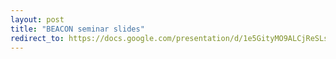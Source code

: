 ```yaml
---
layout: post
title: "BEACON seminar slides"
redirect_to: https://docs.google.com/presentation/d/1e5GityMO9ALCjReSLssjYOmm0AMMaIs1CKTddKZxvCA
---
```

